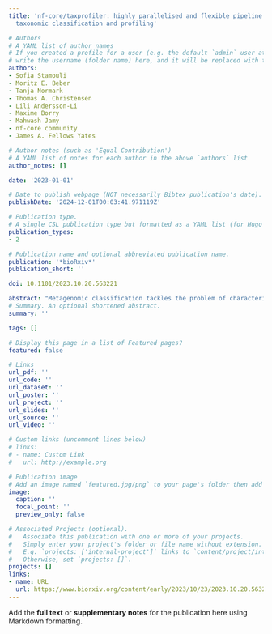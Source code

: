 ```yaml
---
title: 'nf-core/taxprofiler: highly parallelised and flexible pipeline for metagenomic
  taxonomic classification and profiling'

# Authors
# A YAML list of author names
# If you created a profile for a user (e.g. the default `admin` user at `content/authors/admin/`), 
# write the username (folder name) here, and it will be replaced with their full name and linked to their profile.
authors:
- Sofia Stamouli
- Moritz E. Beber
- Tanja Normark
- Thomas A. Christensen
- Lili Andersson-Li
- Maxime Borry
- Mahwash Jamy
- nf-core community
- James A. Fellows Yates

# Author notes (such as 'Equal Contribution')
# A YAML list of notes for each author in the above `authors` list
author_notes: []

date: '2023-01-01'

# Date to publish webpage (NOT necessarily Bibtex publication's date).
publishDate: '2024-12-01T00:03:41.971119Z'

# Publication type.
# A single CSL publication type but formatted as a YAML list (for Hugo requirements).
publication_types:
- 2

# Publication name and optional abbreviated publication name.
publication: '*bioRxiv*'
publication_short: ''

doi: 10.1101/2023.10.20.563221

abstract: "Metagenomic classification tackles the problem of characterising the taxonomic source of all DNA sequencing reads in a sample. A common approach to address the differences and biases between the many different taxonomic classification tools is to run metagenomic data through multiple classification tools and databases. This, however, is a very time-consuming task when performed manually - particularly when combined with the appropriate preprocessing of sequencing reads before the classification.Here we present nf-core/taxprofiler, a highly parallelised read-processing and taxonomic classification pipeline. It is designed for the automated and simultaneous classification and/or profiling of both short and long-read metagenomic sequencing libraries against a 11 taxonomic classifiers and profilers as well as databases within a single pipeline run. Implemented in Nextflow and as part of the nf-core initiative, the pipeline benefits from high levels of scalability and portability, accommodating from small to extremely large projects on a wide range of computing infrastructure. It has been developed following best-practise software development practises and community support to ensure longevity and adaptability of the pipeline, to help keep it up to date with the field of metagenomics."
# Summary. An optional shortened abstract.
summary: ''

tags: []

# Display this page in a list of Featured pages?
featured: false

# Links
url_pdf: ''
url_code: ''
url_dataset: ''
url_poster: ''
url_project: ''
url_slides: ''
url_source: ''
url_video: ''

# Custom links (uncomment lines below)
# links:
# - name: Custom Link
#   url: http://example.org

# Publication image
# Add an image named `featured.jpg/png` to your page's folder then add a caption below.
image:
  caption: ''
  focal_point: ''
  preview_only: false

# Associated Projects (optional).
#   Associate this publication with one or more of your projects.
#   Simply enter your project's folder or file name without extension.
#   E.g. `projects: ['internal-project']` links to `content/project/internal-project/index.md`.
#   Otherwise, set `projects: []`.
projects: []
links:
- name: URL
  url: https://www.biorxiv.org/content/early/2023/10/23/2023.10.20.563221
---
```


Add the **full text** or **supplementary notes** for the publication here using Markdown formatting.
